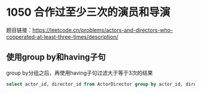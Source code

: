 # 1050 合作过至少三次的演员和导演

题目链接：<https://leetcode.cn/problems/actors-and-directors-who-cooperated-at-least-three-times/description/>

## 使用group by和having子句

group by分组之后，再使用having子句过滤大于等于3次的结果

```sql
select actor_id, director_id from ActorDirector group by actor_id, director_id having count(*) >= 3;
```
